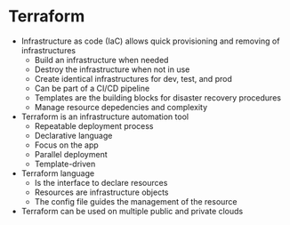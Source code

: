 # Terraform

* Infrastructure as code (IaC) allows quick provisioning and removing of infrastructures
    * Build an infrastructure when needed
    * Destroy the infrastructure when not in use
    * Create identical infrastructures for dev, test, and prod
    * Can be part of a CI/CD pipeline
    * Templates are the building blocks for disaster recovery procedures
    * Manage resource depedencies and complexity
* Terraform is an infrastructure automation tool
    * Repeatable deployment process
    * Declarative language
    * Focus on the app
    * Parallel deployment
    * Template-driven
* Terraform language
    * Is the interface to declare resources
    * Resources are infrastructure objects
    * The config file guides the management of the resource
* Terraform can be used on multiple public and private clouds


    

